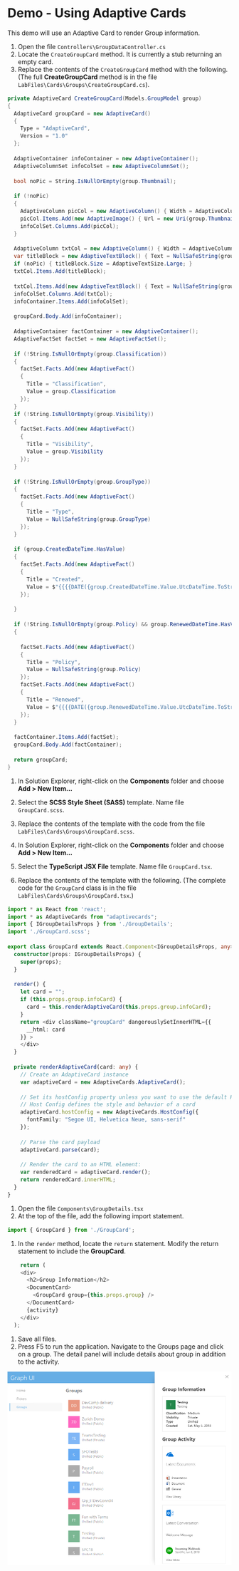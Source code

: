 # Demo - Using Adaptive Cards

This demo will use an Adaptive Card to render Group information.

1. Open the file `Controllers\GroupDataController.cs`
1. Locate the `CreateGroupCard` method. It is currently a stub returning an empty card.
1. Replace the contents of the `CreateGroupCard` method with the following. (The full **CreateGroupCard** method is in the file `LabFiles\Cards\Groups\CreateGroupCard.cs`).

  ```csharp
  private AdaptiveCard CreateGroupCard(Models.GroupModel group)
  {
    AdaptiveCard groupCard = new AdaptiveCard()
    {
      Type = "AdaptiveCard",
      Version = "1.0"
    };

    AdaptiveContainer infoContainer = new AdaptiveContainer();
    AdaptiveColumnSet infoColSet = new AdaptiveColumnSet();

    bool noPic = String.IsNullOrEmpty(group.Thumbnail);

    if (!noPic)
    {
      AdaptiveColumn picCol = new AdaptiveColumn() { Width = AdaptiveColumnWidth.Auto };
      picCol.Items.Add(new AdaptiveImage() { Url = new Uri(group.Thumbnail), Size = AdaptiveImageSize.Small, Style = AdaptiveImageStyle.Default });
      infoColSet.Columns.Add(picCol);
    }

    AdaptiveColumn txtCol = new AdaptiveColumn() { Width = AdaptiveColumnWidth.Stretch };
    var titleBlock = new AdaptiveTextBlock() { Text = NullSafeString(group.Name), Weight = AdaptiveTextWeight.Bolder };
    if (noPic) { titleBlock.Size = AdaptiveTextSize.Large; }
    txtCol.Items.Add(titleBlock);

    txtCol.Items.Add(new AdaptiveTextBlock() { Text = NullSafeString(group.Description), Spacing = AdaptiveSpacing.None, IsSubtle = true });
    infoColSet.Columns.Add(txtCol);
    infoContainer.Items.Add(infoColSet);

    groupCard.Body.Add(infoContainer);

    AdaptiveContainer factContainer = new AdaptiveContainer();
    AdaptiveFactSet factSet = new AdaptiveFactSet();

    if (!String.IsNullOrEmpty(group.Classification))
    {
      factSet.Facts.Add(new AdaptiveFact()
      {
        Title = "Classification",
        Value = group.Classification
      });
    }
    if (!String.IsNullOrEmpty(group.Visibility))
    {
      factSet.Facts.Add(new AdaptiveFact()
      {
        Title = "Visibility",
        Value = group.Visibility
      });
    }

    if (!String.IsNullOrEmpty(group.GroupType))
    {
      factSet.Facts.Add(new AdaptiveFact()
      {
        Title = "Type",
        Value = NullSafeString(group.GroupType)
      });
    }

    if (group.CreatedDateTime.HasValue)
    {
      factSet.Facts.Add(new AdaptiveFact()
      {
        Title = "Created",
        Value = $"{{{{DATE({group.CreatedDateTime.Value.UtcDateTime.ToString("yyyy-MM-ddTHH:mm:ssZ")},SHORT)}}}}"
      });

    }

    if (!String.IsNullOrEmpty(group.Policy) && group.RenewedDateTime.HasValue)
    {

      factSet.Facts.Add(new AdaptiveFact()
      {
        Title = "Policy",
        Value = NullSafeString(group.Policy)
      });
      factSet.Facts.Add(new AdaptiveFact()
      {
        Title = "Renewed",
        Value = $"{{{{DATE({group.RenewedDateTime.Value.UtcDateTime.ToString("yyyy-MM-ddTHH:mm:ssZ")},SHORT)}}}}"
      });
    }

    factContainer.Items.Add(factSet);
    groupCard.Body.Add(factContainer);

    return groupCard;
  }
  ```

1. In Solution Explorer, right-click on the **Components** folder and choose **Add > New Item...**
1. Select the **SCSS Style Sheet (SASS)** template. Name file `GroupCard.scss`.
1. Replace the contents of the template with the code from the file `LabFiles\Cards\Groups\GroupCard.scss`.

1. In Solution Explorer, right-click on the **Components** folder and choose **Add > New Item...**
1. Select the **TypeScript JSX File** template. Name file `GroupCard.tsx`.
1. Replace the contents of the template with the following. (The complete code for the `GroupCard` class is in the file `LabFiles\Cards\Groups\GroupCard.tsx`.)

  ```typescript
  import * as React from 'react';
  import * as AdaptiveCards from "adaptivecards";
  import { IGroupDetailsProps } from './GroupDetails';
  import './GroupCard.scss';

  export class GroupCard extends React.Component<IGroupDetailsProps, any> {
    constructor(props: IGroupDetailsProps) {
      super(props);
    }

    render() {
      let card = "";
      if (this.props.group.infoCard) {
        card = this.renderAdaptiveCard(this.props.group.infoCard);
      }
      return <div className="groupCard" dangerouslySetInnerHTML={{
        __html: card
      }} >
      </div>
    }

    private renderAdaptiveCard(card: any) {
      // Create an AdaptiveCard instance
      var adaptiveCard = new AdaptiveCards.AdaptiveCard();

      // Set its hostConfig property unless you want to use the default Host Config
      // Host Config defines the style and behavior of a card
      adaptiveCard.hostConfig = new AdaptiveCards.HostConfig({
        fontFamily: "Segoe UI, Helvetica Neue, sans-serif"
      });

      // Parse the card payload
      adaptiveCard.parse(card);

      // Render the card to an HTML element:
      var renderedCard = adaptiveCard.render();
      return renderedCard.innerHTML;
    }
  }
  ```

1. Open the file `Components\GroupDetails.tsx`
1. At the top of the file, add the following import statement.

  ```typescript
  import { GroupCard } from './GroupCard';
  ```

1. In the `render` method, locate the `return` statement. Modify the return statement to include the **GroupCard**.

  ```typescript
      return (
      <div>
        <h2>Group Information</h2>
        <DocumentCard>
          <GroupCard group={this.props.group} />
        </DocumentCard>
        {activity}
      </div>
    );
  ```

1. Save all files.
1. Press F5 to run the application. Navigate to the Groups page and click on a group. The detail panel will include details about group in addition to the activity.

  ![Screenshot of the application group page with the detail pane open, showing the group information](../../Images/Exercise3-01.png)
